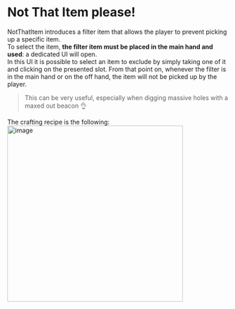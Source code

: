 # Not That Item please!

NotThatItem introduces a filter item that allows the player to prevent picking up a specific item.  
To select the item, **the filter item must be placed in the main hand and used**: a dedicated UI will open.   
In this UI it is possible to select an item to exclude by simply taking one of it and clicking on the presented slot.
From that point on, whenever the filter is in the main hand or on the off hand, the item will not be picked up by the player.    
> This can be very useful, especially when digging massive holes with a maxed out beacon 👌

The crafting recipe is the following:    
<img width="400" alt="image" src="https://github.com/user-attachments/assets/080e0a31-9cc4-42ac-aec8-faeeb1918677">
